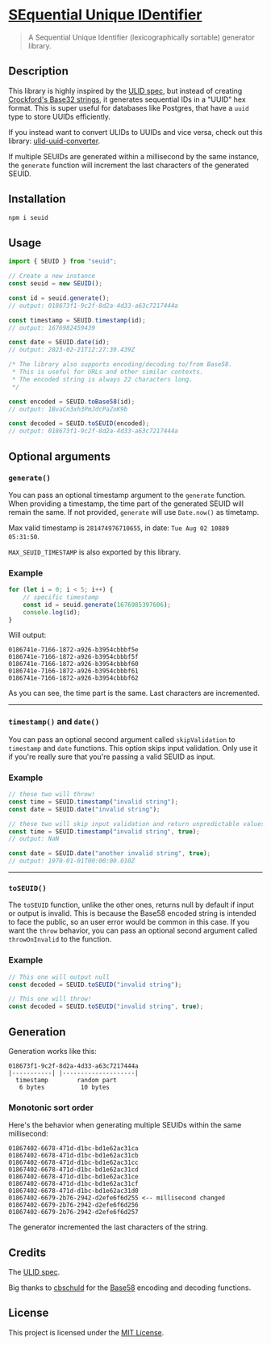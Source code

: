 # [SEquential Unique IDentifier](https://github.com/TheEdoRan/seuid)

> A Sequential Unique Identifier (lexicographically sortable) generator library.

## Description

This library is highly inspired by the [ULID spec](https://github.com/ulid/spec), but instead of creating [Crockford's Base32 strings](http://www.crockford.com/base32.html), it generates sequential IDs in a "UUID" hex format. This is super useful for databases like Postgres, that have a `uuid` type to store UUIDs efficiently.

If you instead want to convert ULIDs to UUIDs and vice versa, check out this library: [ulid-uuid-converter](https://github.com/TheEdoRan/ulid-uuid-converter).

If multiple SEUIDs are generated within a millisecond by the same instance, the `generate` function will increment the last characters of the generated SEUID.

## Installation

```sh
npm i seuid
```

## Usage

```typescript
import { SEUID } from "seuid";

// Create a new instance
const seuid = new SEUID();

const id = seuid.generate();
// output: 018673f1-9c2f-8d2a-4d33-a63c7217444a

const timestamp = SEUID.timestamp(id);
// output: 1676982459439

const date = SEUID.date(id);
// output: 2023-02-21T12:27:39.439Z

/* The library also supports encoding/decoding to/from Base58.
 * This is useful for URLs and other similar contexts.
 * The encoded string is always 22 characters long.
 */

const encoded = SEUID.toBase58(id);
// output: 1BvaCn3xh3PmJdcPaZoK9b

const decoded = SEUID.toSEUID(encoded);
// output: 018673f1-9c2f-8d2a-4d33-a63c7217444a
```

## Optional arguments

### `generate()`

You can pass an optional timestamp argument to the `generate` function. When providing a timestamp, the time part of the generated SEUID will remain the same. If not provided, `generate` will use `Date.now()` as timetamp.

Max valid timestamp is `281474976710655`, in date: `Tue Aug 02 10889 05:31:50`.

`MAX_SEUID_TIMESTAMP` is also exported by this library.

### Example

```typescript
for (let i = 0; i < 5; i++) {
	// specific timestamp
	const id = seuid.generate(1676985397606);
	console.log(id);
}
```

Will output:

```
0186741e-7166-1872-a926-b3954cbbbf5e
0186741e-7166-1872-a926-b3954cbbbf5f
0186741e-7166-1872-a926-b3954cbbbf60
0186741e-7166-1872-a926-b3954cbbbf61
0186741e-7166-1872-a926-b3954cbbbf62
```

As you can see, the time part is the same. Last characters are incremented.

---

### `timestamp()` and `date()`

You can pass an optional second argument called `skipValidation` to `timestamp` and `date` functions. This option skips input validation. Only use it if you're really sure that you're passing a valid SEUID as input.

### Example

```typescript
// these two will throw!
const time = SEUID.timestamp("invalid string");
const date = SEUID.date("invalid string");

// these two will skip input validation and return unpredictable values with invalid strings
const time = SEUID.timestamp("invalid string", true);
// output: NaN

const date = SEUID.date("another invalid string", true);
// output: 1970-01-01T00:00:00.010Z
```

---

### `toSEUID()`

The `toSEUID` function, unlike the other ones, returns null by default if input or output is invalid. This is because the Base58 encoded string is intended to face the public, so an user error would be common in this case. If you want the `throw` behavior, you can pass an optional second argument called `throwOnInvalid` to the function.

### Example

```typescript
// This one will output null
const decoded = SEUID.toSEUID("invalid string");

// This one will throw!
const decoded = SEUID.toSEUID("invalid string", true);
```

## Generation

Generation works like this:

```
018673f1-9c2f-8d2a-4d33-a63c7217444a
|-----------| |--------------------|
  timestamp        random part
   6 bytes          10 bytes
```

### Monotonic sort order

Here's the behavior when generating multiple SEUIDs within the same millisecond:

```
01867402-6678-471d-d1bc-bd1e62ac31ca
01867402-6678-471d-d1bc-bd1e62ac31cb
01867402-6678-471d-d1bc-bd1e62ac31cc
01867402-6678-471d-d1bc-bd1e62ac31cd
01867402-6678-471d-d1bc-bd1e62ac31ce
01867402-6678-471d-d1bc-bd1e62ac31cf
01867402-6678-471d-d1bc-bd1e62ac31d0
01867402-6679-2b76-2942-d2efe6f6d255 <-- millisecond changed
01867402-6679-2b76-2942-d2efe6f6d256
01867402-6679-2b76-2942-d2efe6f6d257
```

The generator incremented the last characters of the string.

## Credits

The [ULID spec](https://github.com/ulid/spec).

Big thanks to [cbschuld](https://github.com/cbschuld) for the [Base58](https://github.com/cbschuld/uuid-base58) encoding and decoding functions.

## License

This project is licensed under the [MIT License](https://github.com/TheEdoRan/seuid/blob/main/LICENSE).
